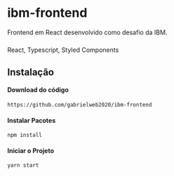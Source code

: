 # ibm-frontend
Frontend em React desenvolvido como desafio da IBM.

#####
React, Typescript, Styled Components

## Instalação

#### Download do código
`https://github.com/gabrielweb2020/ibm-frontend`

#### Instalar Pacotes

`npm install`

#### Iniciar o Projeto

`yarn start`

